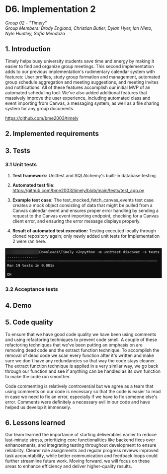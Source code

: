 # D6. Implementation 2

_Group 02 - "Timely"_\
_Group Members: Brody England, Christian Butler, Dylan Hyer, Ian Nieto, Nyle Huntley, Sofia Mendoza_

## 1. Introduction
Timely helps busy university students save time and energy by making it easier to find and organize group meetings. This second implementation adds to our previous implementation's rudimentary calendar system with features: User profiles, study group formation and management, automated group schedule aggregation and meeting suggestions, and meeting invites and notifications. All of these features accomplish our initial MVP of an automated scheduling tool. We've also added additional features that massively improve the user experience, including automated class and event importing from Canvas, a messaging system, as well as a file sharing system for any group documents.

https://github.com/bme2003/timely

## 2. Implemented requirements

## 3. Tests

### 3.1 Unit tests
1. **Test framework:** Unittest and SQLAlchemy's built-in database testing

2. **Automated test file:** https://github.com/bme2003/timely/blob/main/tests/test_app.py

3. **Example test case:** The test_mocked_fetch_canvas_events test case creates a mock object consisting of data that might be pulled from a Canvas calendar event and ensures proper error handling by sending a request to the Canvas event importing endpoint, checking for a Canvas client error, and ensuring the error message displays properly.

4. **Result of automated test execution:**
Testing executed locally through cloned repository again; only newly added unit tests for Implementation 2 were ran here.

![Automated test execution](UnitTestingD6.png)

### 3.2 Acceptance tests

## 4. Demo

## 5. Code quality
To ensure that we have good code quality we have been using comments and using refactoring techniques to prevent code smell. A couple of these refactoring techniques that we've been putting an emphasis on are removing dead code and the extract function technique. To accomplish the removal of dead code we scan every function after it's written and make sure we don't have any redundancies so that way the code stays cleaner. The extract function technique is applied in a very similar way, we go back through our function and see if anything can be handled as its own function to make the code run smoother. 

Code commenting is relatively controversial but we agree as a team that using comments on our code is necessary so that the code is easier to read in case we need to fix an error, especially if we have to fix someone else's error. Comments were definitely a necessary evil in our code and have helped us develop it immensely.

## 6. Lessons learned
Our team learned the importance of starting deliverables earlier to reduce last-minute stress, prioritizing core functionalities like backend fixes over enhancements, and integrating testing throughout development to ensure reliability. Clearer role assignments and regular progress reviews improved task accountability, while better communication and feedback loops could further streamline future work. Moving forward, we will focus on these areas to enhance efficiency and deliver higher-quality results.
